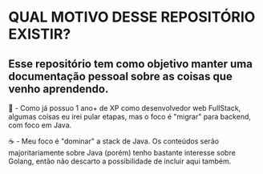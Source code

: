 # QUAL MOTIVO DESSE REPOSITÓRIO EXISTIR?
## Esse repositório tem como objetivo manter uma documentação pessoal sobre as coisas que venho aprendendo.

🏹 - Como já possuo 1 ano+ de XP como desenvolvedor web FullStack, algumas coisas eu irei pular etapas, mas o foco é "migrar" para backend, com foco em Java.

☕ - Meu foco é "dominar" a stack de Java. Os conteúdos serão majoritariamente sobre Java (porém) tenho bastante interesse sobre Golang, então não descarto a possibilidade de incluir aqui também.
